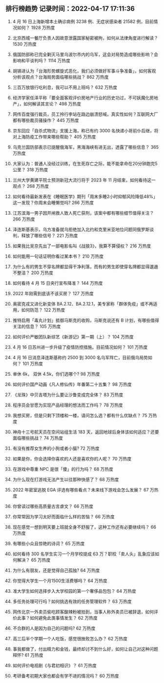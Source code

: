 
## 排行榜趋势 记录时间：2022-04-17 17:11:36
  
  1. 4 月 16 日上海新增本土确诊病例 3238 例、无症状感染者 21582 例，目前情况如何？ 1928 万热度
    
  2. 北京西城一餐厅负责人因故意泄露国家秘密被拘，如何从法律角度进行解读？ 1530 万热度
    
  3. 俄国防部称已完全剿灭马里乌波尔市内的乌军，这会对局势造成哪些影响？会影响和平谈判吗？ 1114 万热度
    
  4. 胡锡进认为「台海形势螺旋式恶化，我们必须做好军事斗争准备」，如何客观分析该观点？台海局势面临哪些挑战？ 862 万热度
    
  5. 三百万放银行吃利息，我可以不用上班吗？ 632 万热度
    
  6. 经济学家任泽平称「要全面客观评价房地产行业的历史功过，不可妖魔化房地产」，如何解读其言论？ 498 万热度
    
  7. 网传百度强行裁员，员工拎行李站在路边崩溃怒喊，真实性如何？互联网大厂都有哪些裁员骚操作？ 445 万热度
    
  8. 京东回应「自杀式物流」支援上海，称已有约 3000 名快递小哥前仆后继，将对上海防疫工作带来哪些帮助？ 405 万热度
    
  9. 乌克兰国防部表示已提醒俄海军，黑海海峡有进无出，透露了哪些信息？ 365 万热度
    
  10. 大家认为：普通人没经过训练，在生死存亡之际，能不能拿命在20分钟跑完5公里？ 318 万热度
    
  11. 兰州大学黄建平院士预测新冠大流行将于 2023 年 11 月结束，如何看待这一观点？ 268 万热度
    
  12. 如何看待最新发表在《睡眠医学》期刊「周末多睡2小时抑郁风险降低48%」这一发现？你周末会睡懒觉吗? 266 万热度
    
  13. 江苏滨海一男子因开闸救人致人死亡获刑，该案中都有哪些细节值得关注？ 266 万热度
    
  14. 泽连斯基表示，乌方准备就乌拒绝加入北约和克里米亚地位问题同俄罗斯谈判，释放了哪些信号？ 221 万热度
    
  15. 如果我比吴京先出了一部电影名叫《战狼3》，我算不算侵权？ 216 万热度
    
  16. 如何能用一句话证明你看过某本书？ 210 万热度
    
  17. 为什么有的男生不穿名牌都显得干净利落，而有的男生即使穿名牌都显得邋遢不整洁？ 200 万热度
    
  18. 如何看待 4 月 15 日央行宣布降准？ 144 万热度
    
  19. 2022 年刚需到底该不该买房？ 127 万热度
    
  20. 奥密克戎又进化新变体 BA.2.12、BA.2.12.1，美专家称「群体免疫」或不再适用，如何防范？ 122 万热度
    
  21. 推特启用「毒丸计划」抵御马斯克的收购，马斯克说还有 B 计划，有哪些值得关注的信息？ 105 万热度
    
  22. 如何评价严敏团队新综艺《新游记》第一期（上）？ 104 万热度
    
  23. 4 月 16 日苏州进一步升级了疫情防控措施。目前情况如何？ 101 万热度
    
  24. 4 月 16 日消息泽连斯基称约 2500 到 3000 名乌军阵亡，目前俄乌局势如何？ 101 万热度
    
  25. 单休 6k， 双休 4.5k，你们选哪个? 98 万热度
    
  26. 如何评价国产动画《凡人修仙传》年番第二十五集？ 98 万热度
    
  27. 《龙珠》中贝吉塔为什么要让沙鲁变成完全体？ 83 万热度
    
  28. 程序员会甘愿为实现产品经理的想法而工作吗？ 78 万热度
    
  29. 我想买房，但是只剩下顶楼和一楼，请问怎么选？都有什么优缺点？ 75 万热度
    
  30. 神舟十三号航天员在空间站组生活 183 天，返回地球后身体该如何适应？还要面临哪些挑战？ 74 万热度
    
  31. 有没有推荐女生养的小狗或者小猫? 72 万热度
    
  32. 如果是你，你会选择你喜欢的人还是喜欢你的人呢？ 70 万热度
    
  33. 在游戏中尊重 NPC 是很「傻」的行为吗？ 68 万热度
    
  34. 为什么现在打游戏无法产生以往那种快感了？ 68 万热度
    
  35. 2022 年密室逃脱 EGA 评选有哪些看点？未来线下游戏会怎么发展？ 67 万热度
    
  36. 你曾读过哪些高质量古言虐文？ 66 万热度
    
  37. 你常常因为学习太好而面临什么样的苦恼？ 66 万热度
    
  38. 现在感觉一想到明天要上班就全身不舒服了，这种工作还有必要继续吗？ 66 万热度
    
  39. 有哪些小众且惊艳的诗词？ 65 万热度
    
  40. 如何看待 300 名学生实习一个月学校提成 63 万？职校「卖人头」乱象应该如何解决？ 65 万热度
    
  41. 为什么有朋友，还是觉得自己孤独? 64 万热度
    
  42. 你觉得大学生一个月1500生活费够吗？ 64 万热度
    
  43. 准大学生如何选择步入大学校园的第一个奢侈品包包？ 64 万热度
    
  44. 多任务处理可行吗？如何挑选有效的任务管理软件？ 63 万热度
    
  45. 网传北京一外卖员偷吃顾客酸辣粉被拍到，当事人称外卖员已被辞退，如何评价此事？如何避免此类事情发生？ 62 万热度
    
  46. 不合群的人是因为自己的问题吗? 62 万热度
    
  47. 高三后半个学期一个人吃饭，感觉很挫败怎么办？ 62 万热度
    
  48. 事我都做了，付出精力和金钱，最终却讨不到什么好，如何让自己对这种问题释怀? 61 万热度
    
  49. 如何评价电视剧《与君初相识》？ 61 万热度
    
  50. 考研备考初期大家也都会有学不进的情况吗？ 60 万热度
    